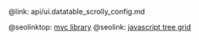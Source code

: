@link: api/ui.datatable_scrolly_config.md

@seolinktop: [mvc library](https://webix.com)
@seolink: [javascript tree grid](https://webix.com/widget/treetable/)